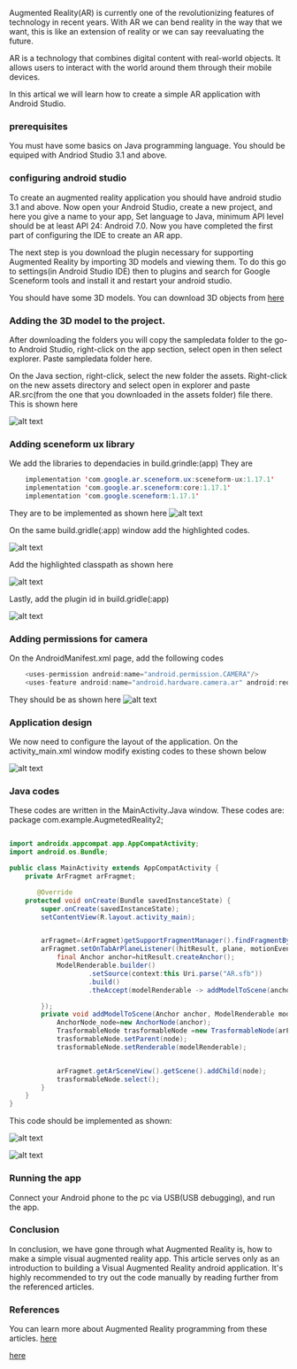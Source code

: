 
Augmented Reality(AR) is currently one of the revolutionizing features of technology in recent years. With AR we can bend reality in the way that we want, this is like an extension of reality or we can say reevaluating the future.

AR is a technology that combines digital content with real-world objects. It allows users to interact with the world around them through their mobile devices.

In this artical we will learn how to create a simple AR application with Android Studio.

### prerequisites

You must have some basics on Java programming language.
You should be equiped with Andriod Studio 3.1 and above.

### configuring android studio
To create an augmented reality application you should have android studio 3.1 and above. Now open your Android Studio, create a new project, and here you give a name to your app, Set language to Java, minimum API level should be at least  API 24: Android 7.0. Now you have completed the first part of configuring the IDE to create an AR app.

The next step is you download the plugin necessary for supporting Augmented Reality by importing 3D models and viewing them. To do this go to settings(in Android Studio IDE) then to plugins and search for Google  Sceneform tools and install it and restart your android studio.

You should have some 3D models. You can download 3D objects from 
[here](https://drive.google.com/folderview?id=1Ls6fzMiFTx8_uE7A6or_l6YnouJIFSsc)

### Adding the 3D model to the project.

After downloading the folders you will copy the sampledata folder to the go-to Android Studio, right-click on the app section, select open in then select explorer. Paste sampledata folder here. 

On the Java section, right-click, select the new folder the assets. Right-click on the new assets directory and select open in explorer and paste AR.src(from the one that you downloaded in the assets folder) file there. This is shown here

 ![alt text](/engineering-education/creating-simple-visual-augmented-reality-application-in-android/assets.png)

### Adding sceneform ux library

We add the libraries to dependacies in build.grindle:(app)
They are 
```java
    implementation 'com.google.ar.sceneform.ux:sceneform-ux:1.17.1'
    implementation 'com.google.ar.sceneform:core:1.17.1'
    implementation 'com.google.sceneform:1.17.1'
```
They are to be implemented as shown here 
![alt text](/engineering-education/creating-simple-visual-augmented-reality-application-in-android/dependencies.png)

On the same build.gridle(:app) window add the highlighted codes.


![alt text](/engineering-education/creating-simple-visual-augmented-reality-application-in-android/dependenciesid.png)

Add the highlighted classpath as shown here 

![alt text](/engineering-education/creating-simple-visual-augmented-reality-application-in-android/dependence.png)

Lastly, add the plugin id in build.gridle(:app)

 ![alt text](/engineering-education/creating-simple-visual-augmented-reality-application-in-android/dependenciesid.png)



### Adding permissions for camera

On the AndroidManifest.xml page, add the following codes

```java    
    <uses-permission android:name="android.permission.CAMERA"/>
    <uses-feature android:name="android.hardware.camera.ar" android:required="true"/>
```

They should be as shown here
 ![alt text](/engineering-education/creating-simple-visual-augmented-reality-application-in-android/permission.png)

### Application design

We now need to configure the layout of the application. On the activity_main.xml window modify existing codes to these shown below 

![alt text](/engineering-education/creating-simple-visual-augmented-reality-application-in-android/mainactivity.png)

### Java codes
These codes are written in the MainActivity.Java window. These codes are:
package com.example.AugmetedReality2;

```java

import androidx.appcompat.app.AppCompatActivity;
import android.os.Bundle;

public class MainActivity extends AppCompatActivity {
    private ArFragmet arFragmet;

       @Override
    protected void onCreate(Bundle savedInstanceState) {
        super.onCreate(savedInstanceState);
        setContentView(R.layout.activity_main);


        arFragmet=(ArFragmet)getSupportFragmentManager().findFragmentById(R.id.arFragment);
        arFragmet.setOnTabArPlaneListener((hitResult, plane, motionEvent) ->{
            final Anchor anchor=hitResult.createAnchor();
            ModelRenderable.builder()
                    .setSource(context:this Uri.parse("AR.sfb"))
                    .build()
                    .theAccept(modelRenderable -> addModelToScene(anchor, modelRenderable));

        });
        private void addModelToScene(Anchor anchor, ModelRenderable modelRenderable){
            AnchorNode_node=new AnchorNode(anchor);
            TrasformableNode trasformableNode =new TrasformableNode(arFragmet.getTransformationSystem());
            trasformableNode.setParent(node);
            trasformableNode.setRenderable(modelRenderable);


            arFragmet.getArSceneView().getScene().addChild(node);
            trasformableNode.select();
        }
    }
}
```
This code should be implemented as shown:

 ![alt text](/engineering-education/creating-simple-visual-augmented-reality-application-in-android/mainactivity_app.png)

  ![alt text](/engineering-education/creating-simple-visual-augmented-reality-application-in-android/mainactivityjava.png)

### Running the app

Connect your Android phone to the pc via USB(USB debugging), and run the app.

### Conclusion 

In conclusion, we have gone through what Augmented Reality is, how to make a simple visual augmented reality app. This article serves only as an introduction to building a Visual Augmented Reality android application. It's highly recommended to try out the code manually by reading further from the referenced articles.

### References
You can learn more about Augmented Reality programming from these articles.
[here](https://developers.google.com/ar)

[here](https://www.codiant.com/services/augmented-reality-app-development)